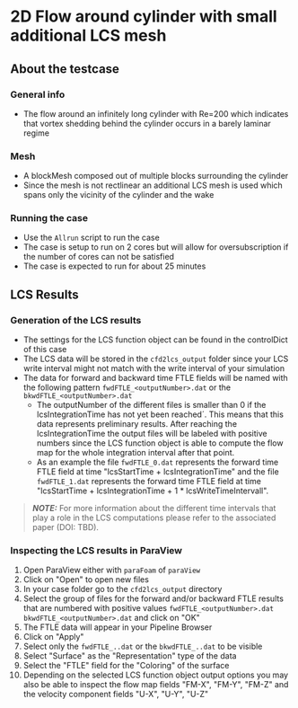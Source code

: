 #  2D Flow around cylinder with small additional LCS mesh

## About the testcase

### General info
 - The flow around an infinitely long cylinder with Re=200 which indicates that vortex shedding behind the cylinder
occurs in a barely laminar regime

### Mesh
 - A blockMesh composed out of multiple blocks surrounding the cylinder
 - Since the mesh is not rectlinear an additional LCS mesh is used which spans only the vicinity of the cylinder and the wake

### Running the case
 - Use the `Allrun` script to run the case
 - The case is setup to run on 2 cores but will allow for oversubscription if the number of cores can not be satisfied
 - The case is expected to run for about 25 minutes


## LCS Results

### Generation of the LCS results
 - The settings for the LCS function object can be found in the controlDict of this case
 - The LCS data will be stored in the `cfd2lcs_output` folder since your LCS write interval might not match with the write interval of your simulation
 - The data for forward and backward time FTLE fields will be named with the following pattern `fwdFTLE_<outputNumber>.dat` or the `bkwdFTLE_<outputNumber>.dat`
    - The outputNumber of the different files is smaller than 0 if the lcsIntegrationTime has not yet been reached´. This means that this data represents preliminary results. After reaching the lcsIntegrationTime the output files will be labeled with positive numbers since the LCS function object is able to compute the flow map for the whole integration interval after that point.
    - As an example the file `fwdFTLE_0.dat` represents the forward time FTLE field at time "lcsStartTime + lcsIntegrationTime" and the file `fwdFTLE_1.dat` represents the forward time FTLE field at time "lcsStartTime + lcsIntegrationTime + 1 * lcsWriteTimeIntervall".

> **_NOTE:_**  For more information about the different time intervals that play a role in the LCS computations please refer to the associated paper (DOI: TBD).


### Inspecting the LCS results in ParaView
1. Open ParaView either with `paraFoam` of `paraView`
2. Click on "Open" to open new files
3. In your case folder go to the `cfd2lcs_output` directory
4. Select the group of files for the forward and/or backward FTLE results that are numbered with positive values `fwdFTLE_<outputNumber>.dat` `bkwdFTLE_<outputNumber>.dat` and click on "OK"
5. The FTLE data will appear in your Pipeline Browser
6. Click on "Apply"
7. Select only the `fwdFTLE_..dat` or the `bkwdFTLE_..dat` to be visible
8. Select "Surface" as the "Representation" type of the data
9. Select the "FTLE" field for the "Coloring" of the surface
10. Depending on the selected LCS function object output options you may also be able to inspect the flow map fields "FM-X", "FM-Y", "FM-Z" and the velocity component fields "U-X", "U-Y", "U-Z"